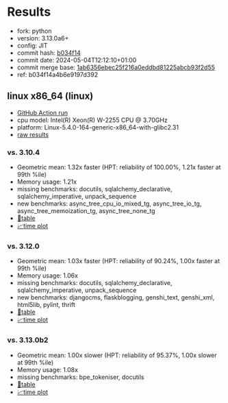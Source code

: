 # Results

- fork: python
- version: 3.13.0a6+
- config: JIT
- commit hash: [b034f14](https://github.com/python/cpython/commit/b034f14)
- commit date: 2024-05-04T12:12:10+01:00
- commit merge base: [1ab6356ebec25f216a0eddbd81225abcb93f2d55](https://github.com/python/cpython/commit/1ab6356ebec25f216a0eddbd81225abcb93f2d55)
- ref: b034f14a4b6e9197d392

## linux x86_64 (linux)

- [GitHub Action run](https://github.com/faster-cpython/benchmarking/actions/runs/8950111256)
- cpu model: Intel(R) Xeon(R) W-2255 CPU @ 3.70GHz
- platform: Linux-5.4.0-164-generic-x86_64-with-glibc2.31
- [raw results](bm-20240504-linux-x86_64-python-b034f14a4b6e9197d392-3.13.0a6%2B-b034f14.json)

### vs. 3.10.4

- Geometric mean: 1.32x faster (HPT: reliability of 100.00%, 1.21x faster at 99th %ile)
- Memory usage: 1.21x
- missing benchmarks: docutils, sqlalchemy_declarative, sqlalchemy_imperative, unpack_sequence
- new benchmarks: async_tree_cpu_io_mixed_tg, async_tree_io_tg, async_tree_memoization_tg, async_tree_none_tg
- [📄table](bm-20240504-linux-x86_64-python-b034f14a4b6e9197d392-3.13.0a6%2B-b034f14-vs-3.10.4.md)
- [📈time plot](bm-20240504-linux-x86_64-python-b034f14a4b6e9197d392-3.13.0a6%2B-b034f14-vs-3.10.4.svg)

### vs. 3.12.0

- Geometric mean: 1.03x faster (HPT: reliability of 90.24%, 1.00x faster at 99th %ile)
- Memory usage: 1.06x
- missing benchmarks: docutils, sqlalchemy_declarative, sqlalchemy_imperative, unpack_sequence
- new benchmarks: djangocms, flaskblogging, genshi_text, genshi_xml, html5lib, pylint, thrift
- [📄table](bm-20240504-linux-x86_64-python-b034f14a4b6e9197d392-3.13.0a6%2B-b034f14-vs-3.12.0.md)
- [📈time plot](bm-20240504-linux-x86_64-python-b034f14a4b6e9197d392-3.13.0a6%2B-b034f14-vs-3.12.0.svg)

### vs. 3.13.0b2

- Geometric mean: 1.00x slower (HPT: reliability of 95.37%, 1.00x slower at 99th %ile)
- Memory usage: 1.08x
- missing benchmarks: bpe_tokeniser, docutils
- [📄table](bm-20240504-linux-x86_64-python-b034f14a4b6e9197d392-3.13.0a6%2B-b034f14-vs-3.13.0b2.md)
- [📈time plot](bm-20240504-linux-x86_64-python-b034f14a4b6e9197d392-3.13.0a6%2B-b034f14-vs-3.13.0b2.svg)

